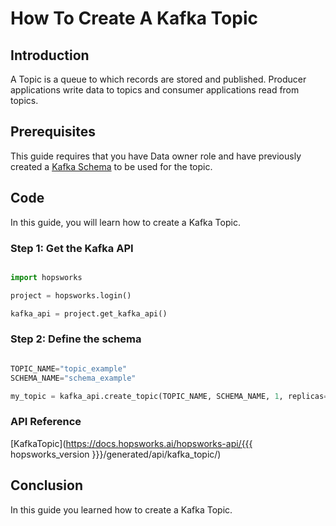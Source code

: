 # How To Create A Kafka Topic

## Introduction

A Topic is a queue to which records are stored and published. Producer applications write data to topics and consumer applications read from topics.

## Prerequisites

This guide requires that you have Data owner role and have previously created a [Kafka Schema](create_schema.md) to be used for the topic.


## Code

In this guide, you will learn how to create a Kafka Topic.

### Step 1: Get the Kafka API

```python

import hopsworks

project = hopsworks.login()

kafka_api = project.get_kafka_api()

```

### Step 2: Define the schema

```python

TOPIC_NAME="topic_example"
SCHEMA_NAME="schema_example"

my_topic = kafka_api.create_topic(TOPIC_NAME, SCHEMA_NAME, 1, replicas=1, partitions=1)

```

### API Reference

[KafkaTopic](https://docs.hopsworks.ai/hopsworks-api/{{{ hopsworks_version }}}/generated/api/kafka_topic/)

## Conclusion

In this guide you learned how to create a Kafka Topic.